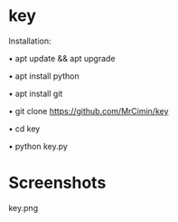 # key

Installation:

• apt update && apt upgrade

• apt install python

• apt install git

• git clone https://github.com/MrCimin/key

• cd key

• python key.py

# Screenshots

key.png
